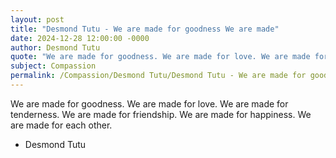 ```yaml
---
layout: post
title: "Desmond Tutu - We are made for goodness We are made"
date: 2024-12-28 12:00:00 -0000
author: Desmond Tutu
quote: "We are made for goodness. We are made for love. We are made for tenderness. We are made for friendship. We are made for happiness. We are made for each other."
subject: Compassion
permalink: /Compassion/Desmond Tutu/Desmond Tutu - We are made for goodness We are made
---
```


We are made for goodness. We are made for love. We are made for tenderness. We are made for friendship. We are made for happiness. We are made for each other.

- Desmond Tutu
